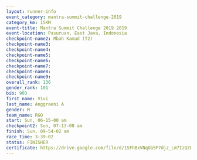 ```yaml
---
layout: runner-info 
event_category: mantra-summit-challenge-2019 
category_km: 15KM 
event-title: Mantra Summit Challenge 2019 2019 
event-location: Pasuruan, East Java, Indonesia 
checkpoint-name2: Mbah Kamad (T2) 
checkpoint-name3: 
checkpoint-name4: 
checkpoint-name5: 
checkpoint-name6: 
checkpoint-name7: 
checkpoint-name8: 
checkpoint-name9: 
overall_rank: 136
gender_rank: 101
bib: 903
first_name: Vivi
last_name: Anggraeni A
gender: M
team_name: RGO
start: Sun, 06-15-00 am
checkpoint2: Sun, 07-13-08 am
finish: Sun, 09-54-02 am
race_time: 3-39-02
status: FINISHER
certificate: https://drive.google.com/file/d/1SFhBxVNqOb5F7djz_Lm7IzQZ09PbP6JJ/view?usp=sharing
---
```

